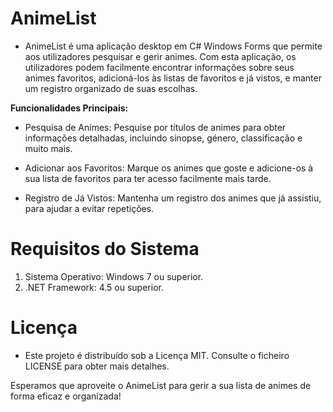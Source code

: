 # AnimeList

- AnimeList é uma aplicação desktop em C# Windows Forms que permite aos utilizadores pesquisar e gerir animes. Com esta aplicação, os utilizadores podem facilmente encontrar informações sobre seus animes favoritos, adicioná-los às listas de favoritos e já vistos, e manter um registro organizado de suas escolhas.

**Funcionalidades Principais:**
- Pesquisa de Animes: Pesquise por títulos de animes para obter informações detalhadas, incluindo sinopse, género, classificação e muito mais.

- Adicionar aos Favoritos: Marque os animes que goste e adicione-os à sua lista de favoritos para ter acesso facilmente mais tarde.

- Registro de Já Vistos: Mantenha um registro dos animes que já assistiu, para ajudar a evitar repetições.

# Requisitos do Sistema
1. Sistema Operativo: Windows 7 ou superior.
2. .NET Framework: 4.5 ou superior.

# Licença
- Este projeto é distribuído sob a Licença MIT. Consulte o ficheiro LICENSE para obter mais detalhes.

Esperamos que aproveite o AnimeList para gerir a sua lista de animes de forma eficaz e organizada!
